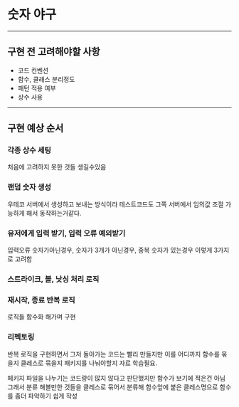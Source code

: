 # 숫자 야구
---

## 구현 전 고려해야할 사항
* 코드 컨벤션
* 함수, 클래스 분리정도
* 패턴 적용 여부
* 상수 사용

---

## 구현 예상 순서

### 각종 상수 세팅
  처음에 고려하지 못한 것들 생길수있음


### 랜덤 숫자 생성

우테코 서버에서 생성하고 보내는 방식이라 테스트코드도 그쪽 서버에서 임의값 조절 가능하게 해서 동작하는거같다.


### 유저에게 입력 받기, 입력 오류 예외받기
입력오류 숫자가아닌경우, 숫자가 3개가 아닌경우, 중복 숫자가 있는경우 이렇게 3가지로 고려함

### 스트라이크, 볼, 낫싱 처리 로직


### 재시작, 종료 반복 로직
로직들 함수화 해가며 구현

### 리펙토링
반복 로직을 구현하면서 그저 돌아가는 코드는 빨리 만들지만 이를 어디까지 함수를 묶을지 클레스로 묶을지 패키지를 나눠야할지 자료 학습필요.

페키지 파일을 나누기는 코드량이 많지 않다고 판단했지만 함수가 보기에 적은건 아님 그래서 분류 해볼만한 것들을 클레스로 묶어서 분류해 함수앞에 붙은 클레스명으로 함수를 좀더 파악하기 쉽게 작성